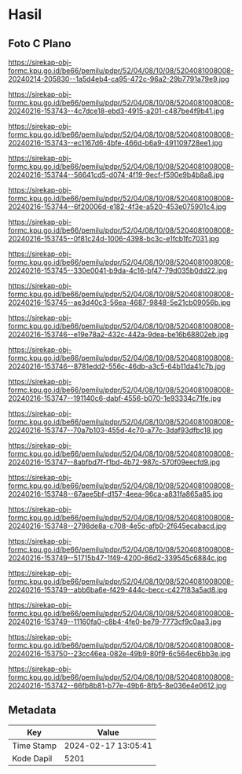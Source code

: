 # Hasil

## Foto C Plano

https://sirekap-obj-formc.kpu.go.id/be66/pemilu/pdpr/52/04/08/10/08/5204081008008-20240214-205830--1a5d4eb4-ca95-472c-96a2-29b7791a79e9.jpg

https://sirekap-obj-formc.kpu.go.id/be66/pemilu/pdpr/52/04/08/10/08/5204081008008-20240216-153743--4c7dce18-ebd3-4915-a201-c487be4f9b41.jpg

https://sirekap-obj-formc.kpu.go.id/be66/pemilu/pdpr/52/04/08/10/08/5204081008008-20240216-153743--ec1167d6-4bfe-466d-b6a9-491109728ee1.jpg

https://sirekap-obj-formc.kpu.go.id/be66/pemilu/pdpr/52/04/08/10/08/5204081008008-20240216-153744--56641cd5-d074-4f19-9ecf-f590e9b4b8a8.jpg

https://sirekap-obj-formc.kpu.go.id/be66/pemilu/pdpr/52/04/08/10/08/5204081008008-20240216-153744--6f20006d-e182-4f3e-a520-453e075901c4.jpg

https://sirekap-obj-formc.kpu.go.id/be66/pemilu/pdpr/52/04/08/10/08/5204081008008-20240216-153745--0f81c24d-1006-4398-bc3c-e1fcb1fc7031.jpg

https://sirekap-obj-formc.kpu.go.id/be66/pemilu/pdpr/52/04/08/10/08/5204081008008-20240216-153745--330e0041-b9da-4c16-bf47-79d035b0dd22.jpg

https://sirekap-obj-formc.kpu.go.id/be66/pemilu/pdpr/52/04/08/10/08/5204081008008-20240216-153745--ae3d40c3-56ea-4687-9848-5e21cb09056b.jpg

https://sirekap-obj-formc.kpu.go.id/be66/pemilu/pdpr/52/04/08/10/08/5204081008008-20240216-153746--e19e78a2-432c-442a-9dea-be16b68802eb.jpg

https://sirekap-obj-formc.kpu.go.id/be66/pemilu/pdpr/52/04/08/10/08/5204081008008-20240216-153746--8781edd2-556c-46db-a3c5-64b11da41c7b.jpg

https://sirekap-obj-formc.kpu.go.id/be66/pemilu/pdpr/52/04/08/10/08/5204081008008-20240216-153747--191140c6-dabf-4556-b070-1e93334c71fe.jpg

https://sirekap-obj-formc.kpu.go.id/be66/pemilu/pdpr/52/04/08/10/08/5204081008008-20240216-153747--70a7b103-455d-4c70-a77c-3daf93dfbc18.jpg

https://sirekap-obj-formc.kpu.go.id/be66/pemilu/pdpr/52/04/08/10/08/5204081008008-20240216-153747--8abfbd7f-f1bd-4b72-987c-570f09eecfd9.jpg

https://sirekap-obj-formc.kpu.go.id/be66/pemilu/pdpr/52/04/08/10/08/5204081008008-20240216-153748--67aee5bf-d157-4eea-96ca-a831fa865a85.jpg

https://sirekap-obj-formc.kpu.go.id/be66/pemilu/pdpr/52/04/08/10/08/5204081008008-20240216-153748--2798de8a-c708-4e5c-afb0-2f645ecabacd.jpg

https://sirekap-obj-formc.kpu.go.id/be66/pemilu/pdpr/52/04/08/10/08/5204081008008-20240216-153749--51715b47-1f49-4200-86d2-339545c6884c.jpg

https://sirekap-obj-formc.kpu.go.id/be66/pemilu/pdpr/52/04/08/10/08/5204081008008-20240216-153749--abb6ba6e-f429-444c-becc-c427f83a5ad8.jpg

https://sirekap-obj-formc.kpu.go.id/be66/pemilu/pdpr/52/04/08/10/08/5204081008008-20240216-153749--11160fa0-c8b4-4fe0-be79-7773cf9c0aa3.jpg

https://sirekap-obj-formc.kpu.go.id/be66/pemilu/pdpr/52/04/08/10/08/5204081008008-20240216-153750--23cc46ea-082e-49b9-80f9-6c564ec6bb3e.jpg

https://sirekap-obj-formc.kpu.go.id/be66/pemilu/pdpr/52/04/08/10/08/5204081008008-20240216-153742--66fb8b81-b77e-49b6-8fb5-8e036e4e0612.jpg


## Metadata

| Key        | Value               |
| ---------- | ------------------- |
| Time Stamp | 2024-02-17 13:05:41 |
| Kode Dapil | 5201                |



